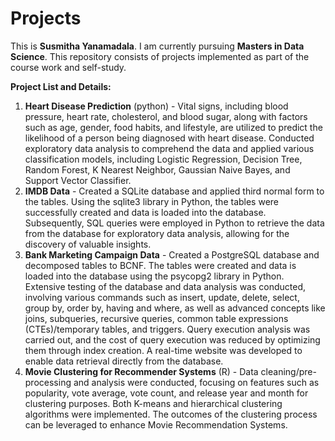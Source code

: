 # Projects
This is **Susmitha Yanamadala**. I am currently pursuing **Masters in Data Science**. This repository consists of projects implemented as part of the course work and self-study.

**Project List and Details:**

1. **Heart Disease Prediction** (python) - Vital signs, including blood pressure, heart rate, cholesterol, and blood sugar, along with factors such as age, gender, food habits, and lifestyle, are utilized to predict the likelihood of a person being diagnosed with heart disease. Conducted exploratory data analysis to comprehend the data and applied various classification models, including Logistic Regression, Decision Tree, Random Forest, K Nearest Neighbor, Gaussian Naive Bayes, and Support Vector Classifier.
2. **IMDB Data** - Created a SQLite database and applied third normal form to the tables. Using the sqlite3 library in Python, the tables were successfully created and data is loaded into the database. Subsequently, SQL queries were employed in Python to retrieve the data from the database for exploratory data analysis, allowing for the discovery of valuable insights.
3. **Bank Marketing Campaign Data** - Created a PostgreSQL database and decomposed tables to BCNF. The tables were created and data is loaded into the database using the psycopg2 library in Python. Extensive testing of the database and data analysis was conducted, involving various commands such as insert, update, delete, select, group by, order by, having and where, as well as advanced concepts like joins, subqueries, recursive queries, common table expressions (CTEs)/temporary tables, and triggers. Query execution analysis was carried out, and the cost of query execution was reduced by optimizing them through index creation. A real-time website was developed to enable data retrieval directly from the database.
4. **Movie Clustering for Recommender Systems** (R) - Data cleaning/pre-processing and analysis were conducted, focusing on features such as popularity, vote average, vote count, and release year and month for clustering purposes. Both K-means and hierarchical clustering algorithms were implemented. The outcomes of the clustering process can be leveraged to enhance Movie Recommendation Systems.
